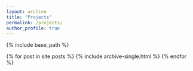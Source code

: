 ```yaml
---
layout: archive
title: "Projects"
permalink: /projects/
author_profile: true
---
```


{% include base_path %}


{% for post in site.posts %}
  {% include archive-single.html %}
{% endfor %}
